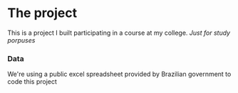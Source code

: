 # **The project**

This is a project I built participating in a course at my college.
*Just for study porpuses*

### **Data**

We're using a public excel spreadsheet provided by Brazilian government to code this project
